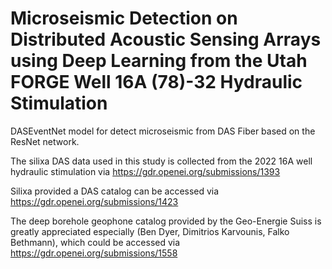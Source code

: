 # Microseismic Detection on Distributed Acoustic Sensing Arrays using Deep Learning from the Utah FORGE Well 16A (78)-32 Hydraulic Stimulation 
 DASEventNet model for detect microseismic from DAS Fiber based on the ResNet network. 

 The silixa DAS data used in this study is collected from the 2022 16A well hydraulic stimulation via https://gdr.openei.org/submissions/1393

Silixa provided a DAS catalog can be accessed via https://gdr.openei.org/submissions/1423

The deep borehole geophone catalog provided by the Geo-Energie Suiss is greatly appreciated especially (Ben Dyer, Dimitrios Karvounis, Falko Bethmann), which could be accessed via https://gdr.openei.org/submissions/1558
